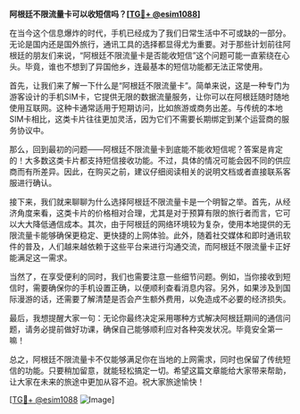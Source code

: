 **阿根廷不限流量卡可以收短信吗？[[TG💪+ @esim1088](https://t.me/s/esim1088)]**

在当今这个信息爆炸的时代，手机已经成为了我们日常生活中不可或缺的一部分。无论是国内还是国外旅行，通讯工具的选择都显得尤为重要。对于那些计划前往阿根廷的朋友们来说，“阿根廷不限流量卡是否能收短信”这个问题可能一直萦绕在心头。毕竟，谁也不想到了异国他乡，连最基本的短信功能都无法正常使用。

首先，让我们来了解一下什么是“阿根廷不限流量卡”。简单来说，这是一种专门为游客设计的手机SIM卡，它提供无限的数据流量服务，让你可以在阿根廷随时随地使用互联网。这种卡通常适用于短期访问，比如旅游或商务出差。与传统的本地SIM卡相比，这类卡片往往更加灵活，因为它们不需要长期绑定到某个运营商的服务协议中。

那么，回到最初的问题——阿根廷不限流量卡到底能不能收短信呢？答案是肯定的！大多数这类卡片都支持短信接收功能。不过，具体的情况可能会因不同的供应商而有所差异。因此，在购买之前，建议仔细阅读相关的说明文档或者直接联系客服进行确认。

接下来，我们就来聊聊为什么选择阿根廷不限流量卡是一个明智之举。首先，从经济角度来看，这类卡片的价格相对合理，尤其是对于预算有限的旅行者而言，它可以大大降低通信成本。其次，由于阿根廷的网络环境较为复杂，使用本地提供的无限流量卡能够确保更稳定、更快捷的上网体验。此外，随着社交媒体和即时通讯软件的普及，人们越来越依赖于这些平台来进行沟通交流，而阿根廷不限流量卡正好能满足这一需求。

当然了，在享受便利的同时，我们也需要注意一些细节问题。例如，当你接收到短信时，需要确保你的手机设置正确，以便顺利查看消息内容。另外，如果涉及到国际漫游的话，还需要了解清楚是否会产生额外费用，以免造成不必要的经济损失。

最后，我想提醒大家一句：无论你最终决定采用哪种方式解决阿根廷期间的通信问题，请务必提前做好功课，确保自己能够顺利应对各种突发状况。毕竟安全第一嘛！

总之，阿根廷不限流量卡不仅能够满足你在当地的上网需求，同时也保留了传统短信的功能。只要稍加留意，就能轻松搞定一切。希望这篇文章能给大家带来帮助，让大家在未来的旅途中更加从容不迫。祝大家旅途愉快！

[[TG💪+ @esim1088](https://t.me/s/esim1088) ![Image](https://i.postimg.cc/4NQfJmqS/Snipaste-2025-05-13-00-14-12.png)]